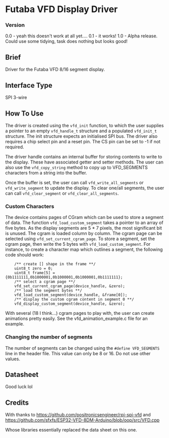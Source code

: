 # Futaba VFD Display Driver


### Version

0.0 - yeah this doesn't work at all yet....
0.1 - it works!
1.0 - Alpha release. Could use some tidying, task does nothing but looks good! 

## Brief

Driver for the Futaba VFD 8/16 segment display. 

## Interface Type

SPI 3-wire

## How To Use

The driver is created using the `vfd_init` function, to which the user supplies a pointer to an empty `vfd_handle_t` structure and a populated `vfd_init_t` structure. The init structure expects an initialised SPI bus. The driver also requires a chip select pin and a reset pin. The CS pin can be set to -1 if not required.

The driver handle contains an internal buffer for storing contents to write to the display. These have associated getter and setter methods. The user can also use the `vfd_copy_string` method to copy up to VFD_SEGMENTS characters from a string into the buffer.

Once the buffer is set, the user can call `vfd_write_all_segments` or `vfd_write_segment` to update the display. To clear one/all segments, the user can call `vfd_clear_segment` or `vfd_clear_all_segments`. 

### Custom Characters

The device contains pages of CGram which can be used to store a segment of data. The function `vfd_load_custom_segment` takes a pointer to an array of five bytes. As the display segments are 5 * 7 pixels, the most significant bit is unused. The cgram is loaded column by column. The cgram page can be selected using `vfd_set_current_cgram_page`. To store a segment, set the cgram page, then write the 5 bytes with `vfd_load_custom_segment`. For instance, to create a character map which outlines a segment, the following code should work:

```
    /** create [] shape in the frame **/
    uint8_t zero = 0;
    uint8_t frame[5] = {0b1111111,0b1000001,0b1000001,0b1000001,0b1111111};
    /** select a cgram page **/
    vfd_set_current_cgram_page(device_handle, &zero);
    /** load the segment bytes **/
    vfd_load_custom_segment(device_handle, &frame[0]);
    /** display the custom cgram content in segment 0 **/
    vfd_display_custom_segment(device_handle, &zero);

```

With several (18 I think...) cgram pages to play with, the user can create animations pretty easily. See the vfd_animation_example.c file for an example.

### Changing the number of segments

The number of segments can be changed using the `#define VFD_SEGMENTS` line in the header file. This value can only be 8 or 16. Do not use other values.

## Datasheet

Good luck lol

## Credits

With thanks to https://github.com/positronicsengineer/rpi-spi-vfd and https://github.com/sfxfs/ESP32-VFD-8DM-Arduino/blob/oop/src/VFD.cpp

Whose libraries essentially replaced the data sheet on this one.